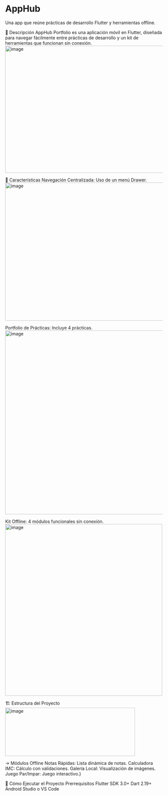 # AppHub

Una app que reúne prácticas de desarrollo Flutter y herramientas offline.

📱 Descripción
AppHub Portfolio es una aplicación móvil en Flutter, diseñada para navegar fácilmente entre prácticas de desarrollo y un kit de herramientas que funcionan sin conexión.
<img width="507" height="405" alt="image" src="https://github.com/user-attachments/assets/8bb4b671-b0f4-4ca9-b166-9ba4dd9191bc" />


🎯 Características
Navegación Centralizada: Uso de un menú Drawer.
<img width="508" height="440" alt="image" src="https://github.com/user-attachments/assets/4a06576c-d770-4a51-abf9-b68b540f91ef" />


Portfolio de Prácticas: Incluye 4 prácticas.
<img width="506" height="586" alt="image" src="https://github.com/user-attachments/assets/97f43f3a-4ab8-4584-9734-3d7f7ca1869b" />


Kit Offline: 4 módulos funcionales sin conexión.
<img width="502" height="547" alt="image" src="https://github.com/user-attachments/assets/e4256845-3f2a-4714-b1bd-4c4431cf215b" />

🏗️ Estructura del Proyecto
<img width="415" height="154" alt="image" src="https://github.com/user-attachments/assets/7b9df30b-0a35-43e0-97a5-bcf545df2861" />

-> Módulos Offline
Notas Rápidas: Lista dinámica de notas.
Calculadora IMC: Cálculo con validaciones.
Galería Local: Visualización de imágenes.
Juego Par/Impar: Juego interactivo.}

🚀 Cómo Ejecutar el Proyecto
Prerrequisitos
Flutter SDK 3.0+
Dart 2.19+
Android Studio o VS Code
